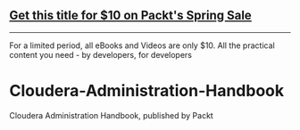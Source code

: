 ## [Get this title for $10 on Packt's Spring Sale](https://www.packt.com/B00545?utm_source=github&utm_medium=packt-github-repo&utm_campaign=spring_10_dollar_2022)
-----
For a limited period, all eBooks and Videos are only $10. All the practical content you need \- by developers, for developers

# Cloudera-Administration-Handbook
Cloudera Administration Handbook, published by Packt
